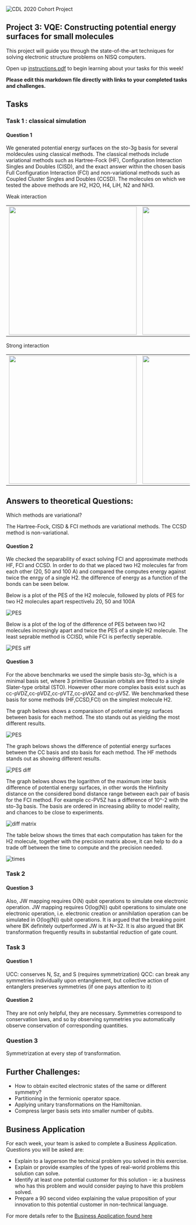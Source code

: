 ![CDL 2020 Cohort Project](../figures/CDL_logo.jpg)
## Project 3: VQE: Constructing potential energy surfaces for small molecules

This project will guide you through the state-of-the-art techniques for solving electronic structure problems on NISQ computers.

Open up [instructions.pdf](https://github.com/CDL-Quantum/CohortProject_2021/tree/main/Week3_VQE/Instructions.pdf) to begin learning about your tasks for this week!

**Please edit this markdown file directly with links to your completed tasks and challenges.**

## Tasks 

### Task 1 : classical simulation

#### Question 1
We generated potential energy surfaces on the sto-3g basis for several moldecules using classical methods. The classical methods include variational methods such as Hartree-Fock (HF), Configuration Interaction Singles and Doubles (CISD),  and the exact answer within the chosen basis Full Configuration Interaction (FCI) and non-variational methods such as Coupled Cluster Singles and Doubles (CCSD). The molecules on which we tested the above methods are H2, H2O, H4, LiH, N2 and NH3.

Weak interaction

<table><tr>
    <td><img src="./img/Task1_Qu1_H2.png" style="width: 350px;"></td> 
    <td><img src="./img/Task1_Qu1_LiH.png" style="width: 350px;"></td>
    </tr>
</table>

Strong interaction

<table><tr>
    <td><img src="./img/Task1_Qu1_H2O.png" style="width: 350px;"></td> 
    <td><img src="./img/Task1_Qu1_H4.png" style="width: 350px;"></td>
    </tr>
</table>

## Answers to theoretical Questions:

Which methods are variational?

The Hartree-Fock, CISD & FCI methods are variational methods. The CCSD method is non-variational.

#### Question 2
We checked the separability of exact solving FCI and approximate methods HF, FCI and CCSD. In order to do that we placed two H2 molecules far from each other (20, 50 and 100 A) and compared the computes energy against twice the enrgy of a single H2. the difference of energy as a function of the bonds can be seen below.

Below is a plot of the PES of the H2 molecule, followed by plots of PES for two H2 molecules apart respectivelu 20, 50 and 100A

![PES](./img/Task1_Qu2_energy.png)

Below is a plot of the log of the difference of PES between two H2 molecules incresingly apart and twice the PES of a single H2 molecule. The least seprable method is CCISD, while FCI is perfectly seperable.

![PES siff](./img/Task1_Qu2_diff.png)





#### Question 3
For the above benchmarks we used the simple basis sto-3g, which is a  minimal basis set, where 3 primitive Gaussian orbitals are fitted to a single Slater-type orbital (STO). However other more complex basis exist such as cc-pVDZ,cc-pVDZ,cc-pVTZ,cc-pVQZ and cc-pV5Z. We benchmarked these basis for some methods (HF,CCSD,FCI) on the simplest molecule H2.

The graph belows shows a comparaison of potential energy surfaces  between basis for each method. The sto stands out as yielding the most different results.

![PES](./img/Task1_Qu3_plot1_energy.png)

The graph belows shows the difference of potential energy surfaces between the CC basis and sto basis for each method. The HF methods stands out as showing different results.

![PES diff](./img/Task1_Qu3_plot1_diff.png)

The graph belows shows the logarithm of the maximum inter basis difference of potential energy surfaces, in other words the Hinfinity distance on the considered bond distance range between each pair of basis for the  FCI method. For example cc-PV5Z has a difference of 10^-2 with the sto-3g basis. The basis are ordered in increasing ability to model reality, and chances to be close to experiments.

![diff matrix](./img/Task1_Qu3_plot1_diff_matrix.png)

The table below shows the times that each computation has taken for the H2 molecule, together with the precision matrix above, it can help to do a trade off between the time to compute and the precision needed.

![times](./img/Task1_Qu3_plot1_times.png)


### Task 2

#### Question 3
Also, JW mapping requires O(N) qubit operations to simulate one electronic operation.
JW mapping requires O(log(N)) qubit operations to simulate one electronic operation, i.e. electronic creation or annihilation operation can be simulated in O(log(N)) qubit operations. It is argued that the breaking point where BK definitely outperformed JW is at N=32. It is also argued that BK transformation frequently results in substantial reduction of gate count.

### Task 3

#### Question 1

UCC: conserves N, Sz, and S (requires symmetrization)
QCC: can break any symmetries individually upon entanglement, but collective action of entanglers preserves symmetries (if one pays attention to it)

#### Question 2

They are not only helpful, they are necessary. Symmetries correspond to conservation laws, and so by observing symmetries you automatically observe conservation of corresponding quantities.

### Question 3

Symmetrization at every step of transformation.
## Further Challenges:
* How to obtain excited electronic states of the same or different symmetry?
* Partitioning in the fermionic operator space.
* Applying unitary transformations on the Hamiltonian.
* Compress larger basis sets into smaller number of qubits.

## Business Application
For each week, your team is asked to complete a Business Application. Questions you will be asked are:

* Explain to a layperson the technical problem you solved in this exercise.
* Explain or provide examples of the types of real-world problems this solution can solve.
* Identify at least one potential customer for this solution - ie: a business who has this problem and would consider paying to have this problem solved.
* Prepare a 90 second video explaining the value proposition of your innovation to this potential customer in non-technical language.

For more details refer to the [Business Application found here](./Business_Application.md)
